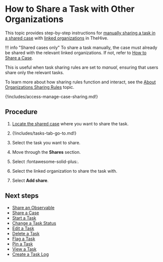 # How to Share a Task with Other Organizations

This topic provides step-by-step instructions for [manually sharing a task in a shared case](../../../administration/organizations/about-organizations-sharing-rules.md#manual-sharing-of-tasks-and-observables-in-a-shared-case) with [linked organizations](../../../administration/organizations/link-an-organization.md) in TheHive.

!!! info "Shared cases only"
    To share a task manually, the case must already be shared with the relevant linked organizations. If not, refer to [How to Share a Case](../cases/share-a-case.md).

This is useful when task sharing rules are set to *manual*, ensuring that users share only the relevant tasks.

To learn more about how sharing rules function and interact, see the [About Organizations Sharing Rules](../../../administration/organizations/about-organizations-sharing-rules.md) topic.

{!includes/access-manage-case-sharing.md!}

<h2>Procedure</h2>

1. [Locate the shared case](../../analyst-corner/cases/search-for-cases/find-a-case.md) where you want to share the task.

2. {!includes/tasks-tab-go-to.md!}

3. Select the task you want to share.

4. Move through the **Shares** section.

5. Select :fontawesome-solid-plus:.

6. Select the linked organization to share the task with.

7. Select **Add share**.

<h2>Next steps</h2>

* [Share an Observable](../cases/share-an-observable.md)
* [Share a Case](../cases/share-a-case.md)
* [Start a Task](start-a-task.md)
* [Change a Task Status](change-task-status.md)
* [Edit a Task](edit-a-task.md)
* [Delete a Task](delete-a-task.md)
* [Flag a Task](flag-a-task.md)
* [Pin a Task](pin-a-task.md)
* [View a Task](pin-a-task.md)
* [Create a Task Log](create-a-task-log.md)